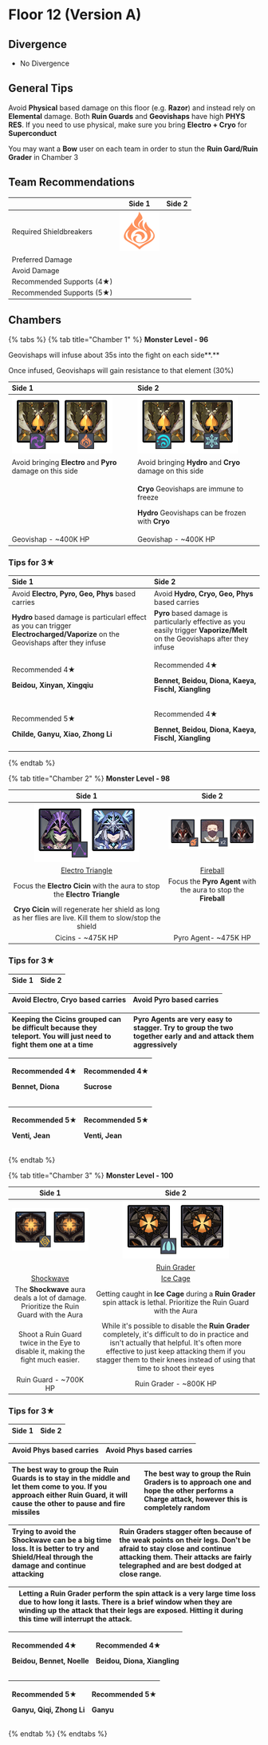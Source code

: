 # Floor 12 \(Version A\)

## Divergence

* No Divergence

## General Tips

Avoid **Physical** based damage on this floor \(e.g. **Razor**\) and instead rely on **Elemental** damage. Both **Ruin Guards** and **Geovishaps** have high **PHYS RES**. If you need to use physical, make sure you bring **Electro + Cryo** for **Superconduct**

You may want a **Bow** user on each team in order to stun the **Ruin Gard/Ruin Grader** in Chamber 3

## Team Recommendations

|  | Side 1 | Side 2 |
| :--- | :---: | :---: |
| Required Shieldbreakers | ![](../.gitbook/assets/pyro_small.png)  |  |
| Preferred Damage |   |  |
| Avoid Damage |   |  |
| Recommended Supports \(4★\) |  |  |
| Recommended Supports \(5★\) |  |  |

## Chambers

{% tabs %}
{% tab title="Chamber 1" %}
**Monster Level - 96**

Geovishaps will infuse about 35s into the fight on each side**.**

Once infused, Geovishaps will gain resistance to that element \(30%\)

<table>
  <thead>
    <tr>
      <th style="text-align:left">Side 1</th>
      <th style="text-align:left">Side 2</th>
    </tr>
  </thead>
  <tbody>
    <tr>
      <td style="text-align:left">
        <img src="../.gitbook/assets/12-1-1.png" alt/>
      </td>
      <td style="text-align:left">
        <img src="../.gitbook/assets/12-1-2.png" alt/>
      </td>
    </tr>
    <tr>
      <td style="text-align:left">Avoid bringing <b>Electro</b> and <b>Pyro</b> damage on this side</td>
      <td
      style="text-align:left">Avoid bringing <b>Hydro</b> and <b>Cryo</b> damage on this side</td>
    </tr>
    <tr>
      <td style="text-align:left"></td>
      <td style="text-align:left">
        <p><b>Cryo</b> Geovishaps are immune to freeze</p>
        <p><b>Hydro</b> Geovishaps can be frozen with <b>Cryo</b>
        </p>
      </td>
    </tr>
    <tr>
      <td style="text-align:left">Geovishap - ~400K HP</td>
      <td style="text-align:left">Geovishap - ~400K HP</td>
    </tr>
  </tbody>
</table>

### Tips for 3★

<table>
  <thead>
    <tr>
      <th style="text-align:left">Side 1</th>
      <th style="text-align:left">Side 2</th>
    </tr>
  </thead>
  <tbody>
    <tr>
      <td style="text-align:left">Avoid <b>Electro, Pyro, Geo, Phys</b> based carries</td>
      <td style="text-align:left">Avoid <b>Hydro, Cryo, Geo, Phys</b> based carries</td>
    </tr>
    <tr>
      <td style="text-align:left"><b>Hydro</b> based damage is particularl effect as you can trigger <b>Electrocharged/Vaporize</b> on
        the Geovishaps after they infuse</td>
      <td style="text-align:left"><b>Pyro</b> based damage is particularly effective as you easily trigger <b>Vaporize/Melt</b> on
        the Geovishaps after they infuse</td>
    </tr>
    <tr>
      <td style="text-align:left">
        <p>Recommended 4&#x2605;</p>
        <p><b>Beidou, Xinyan, Xingqiu</b>
        </p>
      </td>
      <td style="text-align:left">
        <p>Recommended 4&#x2605;</p>
        <p><b>Bennet, Beidou, Diona, Kaeya, Fischl, Xiangling</b>
        </p>
      </td>
    </tr>
    <tr>
      <td style="text-align:left">
        <p>Recommended 5&#x2605;</p>
        <p><b>Childe, Ganyu, Xiao, Zhong Li</b>
        </p>
      </td>
      <td style="text-align:left">
        <p>Recommended 4&#x2605;</p>
        <p><b>Bennet, Beidou, Diona, Kaeya, Fischl, Xiangling</b>
        </p>
      </td>
    </tr>
  </tbody>
</table>
{% endtab %}

{% tab title="Chamber 2" %}
**Monster Level - 98**

| Side 1 | Side 2 |
| :---: | :---: |
| ![](../.gitbook/assets/12-2-1.png) | ![](../.gitbook/assets/12-2-2.png) |
| [Electro Triangle](../mechanics/auras/electro-triangle.md) | [Fireball](../mechanics/auras/fireball.md) |
| Focus the **Electro Cicin** with the aura to stop the **Electro Triangle** | Focus the **Pyro Agent** with the aura to stop the **Fireball** |
| **Cryo Cicin** will regenerate her shield as long as her flies are live. Kill them to slow/stop the shield |  |
| Cicins - ~475K HP | Pyro Agent- ~475K HP |

### Tips for 3★

| Side 1 | Side 2 |
| :--- | :--- |


| Avoid **Electro, Cryo** based carries | Avoid **Pyro** based carries |
| :--- | :--- |


| Keeping the Cicins grouped can be difficult because they teleport. You will just need to fight them one at a time | **Pyro Agents** are very easy to stagger. Try to group the two together early and and attack them aggressively |
| :--- | :--- |


<table>
  <thead>
    <tr>
      <th style="text-align:left">
        <p>Recommended 4&#x2605;</p>
        <p><b>Bennet, Diona</b>
        </p>
      </th>
      <th style="text-align:left">
        <p>Recommended 4&#x2605;</p>
        <p><b>Sucrose</b>
        </p>
      </th>
    </tr>
  </thead>
  <tbody></tbody>
</table>

<table>
  <thead>
    <tr>
      <th style="text-align:left">
        <p>Recommended 5&#x2605;</p>
        <p><b>Venti, Jean</b>
        </p>
      </th>
      <th style="text-align:left">
        <p>Recommended 5&#x2605;</p>
        <p><b>Venti, Jean</b>
        </p>
      </th>
    </tr>
  </thead>
  <tbody></tbody>
</table>
{% endtab %}

{% tab title="Chamber 3" %}
**Monster Level - 100**

| Side 1 | Side 2 |
| :---: | :---: |
| ![](../.gitbook/assets/12-3-1.png) | ![](../.gitbook/assets/12-3-2.png) |
|  | [Ruin Grader](../monsters/ruin-grader.md) |
| [Shockwave](../mechanics/auras/shockwave.md) | [Ice Cage](../mechanics/auras/ice-cage.md) |
| The **Shockwave** aura deals a lot of damage. Prioritize the Ruin Guard with the Aura | Getting caught in **Ice Cage** during a **Ruin Grader** spin attack is lethal. Prioritize the Ruin Guard with the Aura |
| Shoot a Ruin Guard twice in the Eye to disable it, making the fight much easier. | While it's possible to disable the **Ruin Grader** completely, it's difficult to do in practice and isn't actually that helpful. It's often more effective to just keep attacking them if you stagger them to their knees instead of using that time to shoot their eyes |
| Ruin Guard - ~700K HP | Ruin Grader - ~800K HP |

### Tips for 3★

| Side 1 | Side 2 |
| :--- | :--- |


| Avoid **Phys** based carries | Avoid **Phys** based carries |
| :--- | :--- |


| The best way to group the Ruin Guards is to stay in the middle and let them come to you. If you approach either Ruin Guard, it will cause the other to pause and fire missiles | The best way to group the Ruin Graders is to approach one and hope the other performs a Charge attack, however this is completely random |
| :--- | :--- |


| Trying to avoid the **Shockwave** can be a big time loss. It is better to try and Shield/Heal through the damage and continue attacking | Ruin Graders stagger often because of the weak points on their legs. Don't be afraid to stay close and continue attacking them. Their attacks are fairly telegraphed and are best dodged at close range. |
| :--- | :--- |


|  | Letting a Ruin Grader perform the spin attack is a very large time loss due to how long it lasts. There is a brief window when they are winding up the attack that their legs are exposed. Hitting it during this time will interrupt the attack. |
| :--- | :--- |


<table>
  <thead>
    <tr>
      <th style="text-align:left">
        <p>Recommended 4&#x2605;</p>
        <p><b>Beidou, Bennet, Noelle</b>
        </p>
      </th>
      <th style="text-align:left">
        <p>Recommended 4&#x2605;</p>
        <p><b>Beidou, Diona, Xiangling</b>
        </p>
      </th>
    </tr>
  </thead>
  <tbody></tbody>
</table>

<table>
  <thead>
    <tr>
      <th style="text-align:left">
        <p>Recommended 5&#x2605;</p>
        <p><b>Ganyu, Qiqi, Zhong Li</b>
        </p>
      </th>
      <th style="text-align:left">
        <p>Recommended 5&#x2605;</p>
        <p><b>Ganyu</b>
        </p>
      </th>
    </tr>
  </thead>
  <tbody></tbody>
</table>
{% endtab %}
{% endtabs %}

